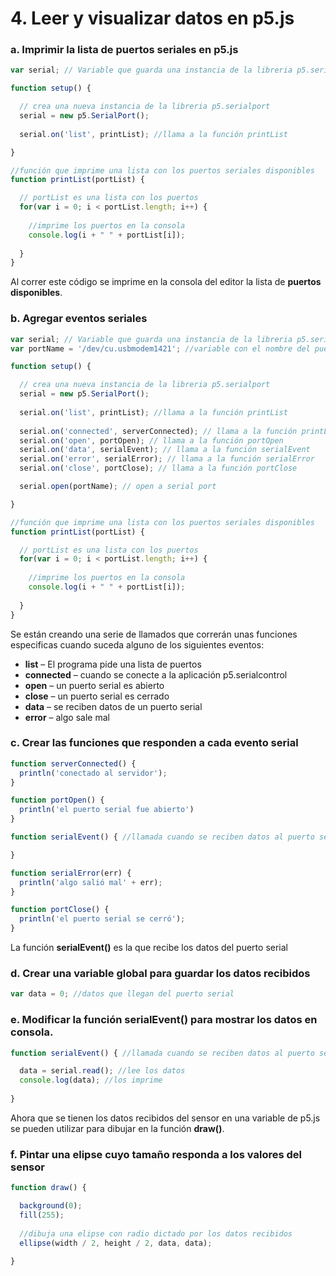 # 4. Leer y visualizar datos en p5.js

### a. Imprimir la lista de **puertos seriales** en p5.js

```javascript
var serial; // Variable que guarda una instancia de la libreria p5.serialport

function setup() {

  // crea una nueva instancia de la libreria p5.serialport
  serial = new p5.SerialPort(); 
  
  serial.on('list', printList); //llama a la función printList

}

//función que imprime una lista con los puertos seriales disponibles
function printList(portList) {

  // portList es una lista con los puertos
  for(var i = 0; i < portList.length; i++) {
  
    //imprime los puertos en la consola
    console.log(i + " " + portList[i]);
    
  }
}
```

Al correr este código se imprime en la consola del editor la lista de **puertos disponibles**.

### b. Agregar eventos seriales

```javascript
var serial; // Variable que guarda una instancia de la libreria p5.serialport
var portName = '/dev/cu.usbmodem1421'; //variable con el nombre del puerto

function setup() {

  // crea una nueva instancia de la libreria p5.serialport
  serial = new p5.SerialPort(); 
  
  serial.on('list', printList); //llama a la función printList
  
  serial.on('connected', serverConnected); // llama a la función printList
  serial.on('open', portOpen); // llama a la función portOpen
  serial.on('data', serialEvent); // llama a la función serialEvent
  serial.on('error', serialError); // llama a la función serialError
  serial.on('close', portClose); // llama a la función portClose

  serial.open(portName); // open a serial port

}

//función que imprime una lista con los puertos seriales disponibles
function printList(portList) {

  // portList es una lista con los puertos
  for(var i = 0; i < portList.length; i++) {
  
    //imprime los puertos en la consola
    console.log(i + " " + portList[i]);
    
  }
}
```

Se están creando una serie de llamados que correrán unas funciones especificas cuando suceda alguno de los siguientes eventos: 

* **list** – El programa pide una lista de puertos 
* **connected** – cuando se conecte a la aplicación p5.serialcontrol 
* **open** – un puerto serial es abierto 
* **close** – un puerto serial es cerrado 
* **data** – se reciben datos de un puerto serial 
* **error** – algo sale mal

### c. Crear las **funciones** que responden a cada **evento serial**

```javascript
function serverConnected() {
  println('conectado al servidor');
}

function portOpen() {
  println('el puerto serial fue abierto')
}

function serialEvent() { //llamada cuando se reciben datos al puerto serial

}

function serialError(err) {
  println('algo salió mal' + err);
}

function portClose() {
  println('el puerto serial se cerró');
}
```

La función **serialEvent\(\)** es la que recibe los datos del puerto serial

### **d.** Crear una variable global para guardar los datos recibidos

```javascript
var data = 0; //datos que llegan del puerto serial
```

### e. Modificar la función serialEvent\(\) para mostrar los datos en consola.

```javascript
function serialEvent() { //llamada cuando se reciben datos al puerto serial

  data = serial.read(); //lee los datos
  console.log(data); //los imprime
  
}
```

Ahora que se tienen los datos recibidos del sensor en una variable de p5.js se pueden utilizar para dibujar en la función **draw\(\)**.

### f. Pintar una elipse cuyo tamaño responda a los valores del sensor

```javascript
function draw() {

  background(0);
  fill(255);
  
  //dibuja una elipse con radio dictado por los datos recibidos
  ellipse(width / 2, height / 2, data, data);
  
}
```

